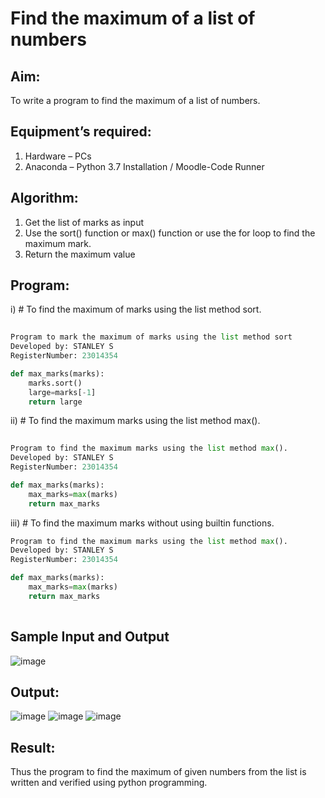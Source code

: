 # Find the maximum of a list of numbers
## Aim:
To write a program to find the maximum of a list of numbers.
## Equipment’s required:
1.	Hardware – PCs
2.	Anaconda – Python 3.7 Installation / Moodle-Code Runner
## Algorithm:
1.	Get the list of marks as input
2.	Use the sort() function or max() function or use the for loop to find the maximum mark.
3.	Return the maximum value
## Program:

i)	# To find the maximum of marks using the list method sort.
```Python
 
Program to mark the maximum of marks using the list method sort
Developed by: STANLEY S
RegisterNumber: 23014354

def max_marks(marks):
    marks.sort()
    large=marks[-1]
    return large

```

ii)	# To find the maximum marks using the list method max().
```Python
 
Program to find the maximum marks using the list method max().
Developed by: STANLEY S
RegisterNumber: 23014354

def max_marks(marks):
    max_marks=max(marks)
    return max_marks

```

iii) # To find the maximum marks without using builtin functions.
```Python 
Program to find the maximum marks using the list method max().
Developed by: STANLEY S
RegisterNumber: 23014354

def max_marks(marks):
    max_marks=max(marks)
    return max_marks
    


```
## Sample Input and Output

![image](https://github.com/STANLEY-13/FindMaximum/assets/148198816/a3e15708-bb8e-4033-b800-eedff511866a)

## Output:
![image](https://github.com/STANLEY-13/FindMaximum/assets/148198816/53b96310-664f-4da1-9cf8-abb2482c0c1f)
![image](https://github.com/STANLEY-13/FindMaximum/assets/148198816/c6a72214-74cb-44b1-907a-9b66ffc2c868)
![image](https://github.com/STANLEY-13/FindMaximum/assets/148198816/8bf245e0-172b-4e3e-b66b-ad78b3a8545a)

## Result:
Thus the program to find the maximum of given numbers from the list is written and verified using python programming.
